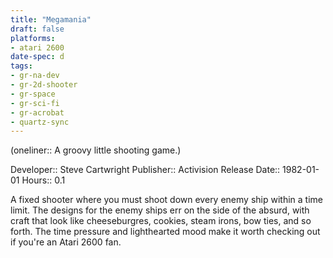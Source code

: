 ```yaml
---
title: "Megamania"
draft: false
platforms:
- atari 2600
date-spec: d
tags:
- gr-na-dev
- gr-2d-shooter 
- gr-space
- gr-sci-fi
- gr-acrobat
- quartz-sync
---
```


(oneliner:: A groovy little shooting game.)

Developer:: Steve Cartwright
Publisher:: Activision
Release Date:: 1982-01-01
Hours:: 0.1

A fixed shooter where you must shoot down every enemy ship within a time limit. The designs for the enemy ships err on the side of the absurd, with craft that look like cheeseburgres, cookies, steam irons, bow ties, and so forth. The time pressure and lighthearted mood make it worth checking out if you're an Atari 2600 fan.